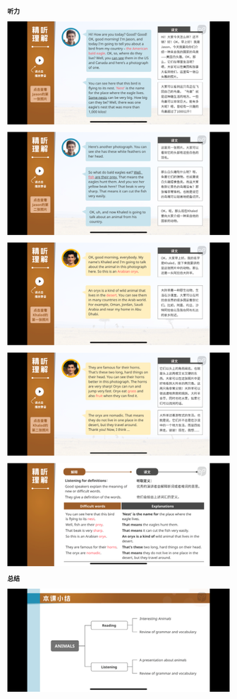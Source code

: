 **听力**

![image-20230824211119216](assets/18-U9L2.The.Animal.Kingdom-Reading.and.Listening/image-20230824211119216.png)

![image-20230824211125850](assets/18-U9L2.The.Animal.Kingdom-Reading.and.Listening/image-20230824211125850.png)

![image-20230824211132392](assets/18-U9L2.The.Animal.Kingdom-Reading.and.Listening/image-20230824211132392.png)

![image-20230824211140222](assets/18-U9L2.The.Animal.Kingdom-Reading.and.Listening/image-20230824211140222.png)

![image-20230824211146305](assets/18-U9L2.The.Animal.Kingdom-Reading.and.Listening/image-20230824211146305.png)

**总结**

![image-20230824211157415](assets/18-U9L2.The.Animal.Kingdom-Reading.and.Listening/image-20230824211157415.png)